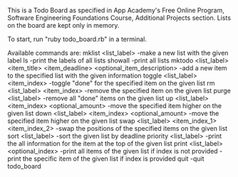 This is a Todo Board as specified in App Academy's Free Online Program, Software Engineering Foundations Course, Additional Projects section. Lists on the board are kept only in memory.

To start, run "ruby todo_board.rb" in a terminal.

Available commands are:
mklist <list_label>
    -make a new list with the given label
ls
    -print the labels of all lists
showall
    -print all lists
mktodo <list_label> <item_title> <item_deadline> <optional_item_description>
    -add a new item to the specified list with the given information
toggle <list_label> <item_index>
    -toggle "done" for the specified item on the given list
rm <list_label> <item_index>
    -remove the specified item on the given list
purge <list_label>
    -remove all "done" items on the given list
up <list_label> <item_index> <optional_amount>
    -move the specified item higher on the given list
down <list_label> <item_index> <optional_amount>
    -move the specified item higher on the given list
swap <list_label> <item_index_1> <item_index_2>
    -swap the positions of the specified items on the given list
sort <list_label>
    -sort the given list by deadline
priority <list_label>
    -print the all information for the item at the top of the given list
print <list_label> <optional_index>
    -print all items of the given list if index is not provided
    -print the specific item of the given list if index is provided
quit
    -quit todo_board